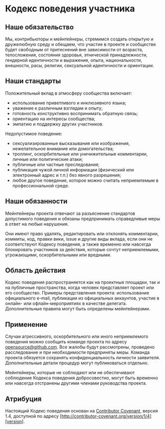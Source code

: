 # Кодекс поведения участника

## Наше обязательство

Мы, контрибьюторы и мейнтейнеры, стремимся создать открытую и дружелюбную среду и обещаем, что участие в проекте и сообществе будет свободным от притеснений вне зависимости от возраста, телосложения, состояния здоровья, этнической принадлежности, гендерной идентичности и выражения, опыта, национальности, внешности, расы, религии, сексуальной идентичности и ориентации.

## Наши стандарты

Положительный вклад в атмосферу сообщества включает:

- использование приветливого и инклюзивного языка;
- уважение к различным взглядам и опыту;
- готовность конструктивно воспринимать обратную связь;
- ориентацию на интересы сообщества;
- эмпатию и поддержку других участников.

Недопустимое поведение:

- сексуализированные высказывания или изображения, нежелательное внимание или домогательства;
- троллинг, оскорбительные или уничижительные комментарии, личные или политические атаки;
- публичные или частные преследования;
- публикация чужой личной информации (физический или электронный адрес и т.п.) без явного разрешения;
- любое другое поведение, которое можно считать неприемлемым в профессиональной среде.

## Наши обязанности

Мейнтейнеры проекта отвечают за разъяснение стандартов допустимого поведения и обязаны предпринимать справедливые меры в ответ на любые нарушения.

Они имеют право удалять, редактировать или отклонять комментарии, коммиты, код, правки вики, issue и другие виды вклада, если они не соответствуют Кодексу поведения, а также временно или навсегда блокировать участников за действия, которые сочтут неприемлемыми, угрожающими, оскорбительными или вредными.

## Область действия

Кодекс поведения распространяется как на проектные площадки, так и на публичные пространства, когда человек представляет проект или его сообщество. Примеры представления проекта: использование официального e-mail, публикации из официальных аккаунтов, участие в онлайн- или офлайн-мероприятиях в качестве делегата. Дополнительные правила могут быть определены мейнтейнерами.

## Применение

Случаи агрессивного, оскорбительного или иного неприемлемого поведения можно сообщить команде проекта по адресу <opensource@github.com>. Все жалобы будут рассмотрены, проведено расследование и при необходимости предприняты меры. Команда проекта обязуется сохранять конфиденциальность личности заявителя. Дополнительные детали процедур могут публиковаться отдельно.

Мейнтейнеры, которые не соблюдают или не обеспечивают соблюдение Кодекса поведения добросовестно, могут быть временно или навсегда отстранены другими членами руководства проекта.

## Атрибуция

Настоящий Кодекс поведения основан на [Contributor Covenant][homepage], версия 1.4, доступной по адресу [http://contributor-covenant.org/version/1/4][version].

[homepage]: http://contributor-covenant.org
[version]: http://contributor-covenant.org/version/1/4/
